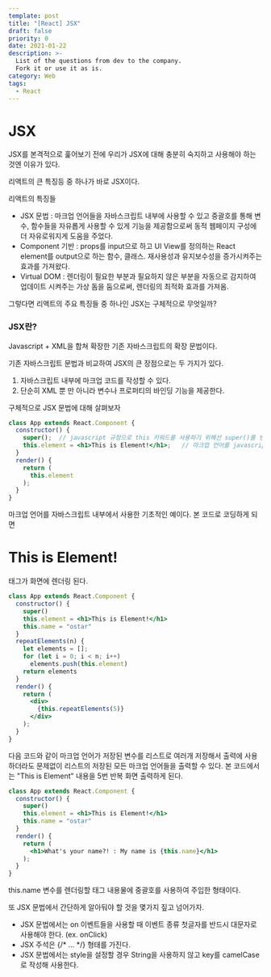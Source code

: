 ```yaml
---
template: post
title: "[React] JSX"
draft: false
priority: 0
date: 2021-01-22
description: >-
  List of the questions from dev to the company.
  Fork it or use it as is.
category: Web
tags:
  - React
---
```


# JSX

JSX를 본격적으로 훑어보기 전에 우리가 JSX에 대해 충분히 숙지하고 사용해야 하는 것엔 이유가 있다.

리액트의 큰 특징등 중 하나가 바로 JSX이다.

리액트의 특징들

- JSX 문법 : 마크업 언어들을 자바스크립트 내부에 사용할 수 있고 중괄호를 통해 변수, 함수들을 자유롭게 사용할 수 있게 기능을 제공함으로써 동적 웹페이지 구성에 더 자유로워지게 도움을 주었다.
- Component 기반 : props를 input으로 하고 UI View를 정의하는 React element를 output으로 하는 함수, 클래스. 재사용성과 유지보수성을 증가시켜주는 효과를 가져왔다.
- Virtual DOM : 렌더링이 필요한 부분과 필요하지 않은 부분을 자동으로 감지하여 업데이트 시켜주는 가상 돔을 둠으로써, 렌더링의 최적화 효과를 가져옴.

그렇다면 리액트의 주요 특징들 중 하나인 JSX는 구체적으로 무엇일까?

### JSX란?

Javascript + XML을 합쳐 확장한 기존 자바스크립트의 확장 문법이다.

기존 자바스크립트 문법과 비교하여 JSX의 큰 장점으로는 두 가지가 있다.

1. 자바스크립트 내부에 마크업 코드를 작성할 수 있다.
2. 단순히 XML 뿐 만 아니라 변수나 프로퍼티의 바인딩 기능을 제공한다.

구체적으로 JSX 문법에 대해 살펴보자

```jsx
class App extends React.Component {
  constructor() {
    super();  // javascript 규정으로 this 키워드를 사용하기 위해선 super()를 반드시 명시해야 함.
    this.element = <h1>This is Element!</h1>;   // 마크업 언어를 javascript 내부에서 사용하고 있음.
  }
  render() {
    return (
      this.element
    );
  }
}
```

마크업 언어를 자바스크립트 내부에서 사용한 기초적인 예이다. 본 코드로 코딩하게 되면 <h1>This is Element!</h1> 태그가 화면에 렌더링 된다.

```jsx
class App extends React.Component {
  constructor() {
    super()
    this.element = <h1>This is Element!</h1>
    this.name = "ostar"
  }
  repeatElements(n) {
    let elements = [];
    for (let i = 0; i < n; i++)
      elements.push(this.element)
    return elements
  }
  render() {
    return (
      <div>
        {this.repeatElements(5)}
      </div>
    );
  }
}
```

다음 코드와 같이 마크업 언어가 저장된 변수를 리스트로 여러개 저장해서 출력에 사용하더라도 문제없이 리스트의 저장된 모든 마크업 언어들을 출력할 수 있다. 본 코드에서는 "This is Element" 내용을 5번 반복 화면 출력하게 된다.

```jsx
class App extends React.Component {
  constructor() {
    super()
    this.element = <h1>This is Element!</h1>
    this.name = "ostar"
  }
  render() {
    return (
      <h1>What's your name?! : My name is {this.name}</h1>
    );
  }
}
```

this.name 변수를 렌더링할 태그 내용물에 중괄호를 사용하여 주입한 형태이다.

또 JSX 문법에서 간단하게 알아둬야 할 것을 몇가지 짚고 넘어가자.

- JSX 문법에서는 on 이벤트들을 사용할 때 이벤트 종류 첫글자를 반드시 대문자로 사용해야 한다. (ex. onClick)
- JSX 주석은 {/* ... */} 형태를 가진다.
- JSX 문법에서는 style을 설정할 경우 String을 사용하지 않고 key를 camelCase로 작성해 사용한다.